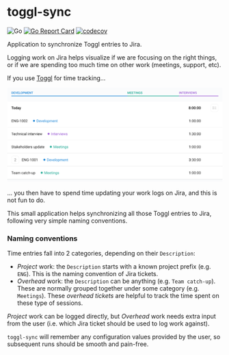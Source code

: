 # toggl-sync

![Go](https://github.com/javicg/toggl-sync/workflows/Go/badge.svg)
[![Go Report Card](https://goreportcard.com/badge/github.com/javicg/toggl-sync)](https://goreportcard.com/report/github.com/javicg/toggl-sync)
[![codecov](https://codecov.io/gh/javicg/toggl-sync/branch/master/graph/badge.svg)](https://codecov.io/gh/javicg/toggl-sync)

Application to synchronize Toggl entries to Jira.

Logging work on Jira helps visualize if we are focusing on the right things,
or if we are spending too much time on other work (meetings, support, etc).

If you use [Toggl](https://toggl.com/) for time tracking...

![Toggl UI](.github/assets/toggl-ui.png)

... you then have to spend time updating your work logs on Jira, and this is not fun to do.

This small application helps synchronizing all those Toggl entries to Jira, following very simple naming conventions.

### Naming conventions

Time entries fall into 2 categories, depending on their `Description`:
- _Project_ work: the `Description` starts with a known project prefix (e.g. `ENG`).
This is the naming convention of Jira tickets.
- _Overhead_ work: the `Description` can be anything (e.g. `Team catch-up`).
These are normally grouped together under some category (e.g. `Meetings`).
These _overhead tickets_ are helpful to track the time spent on these type of sessions.

_Project_ work can be logged directly, but _Overhead_ work needs extra input from the user
(i.e. which Jira ticket should be used to log work against).

`toggl-sync` will remember any configuration values provided by the user, so subsequent runs should be smooth and pain-free.
